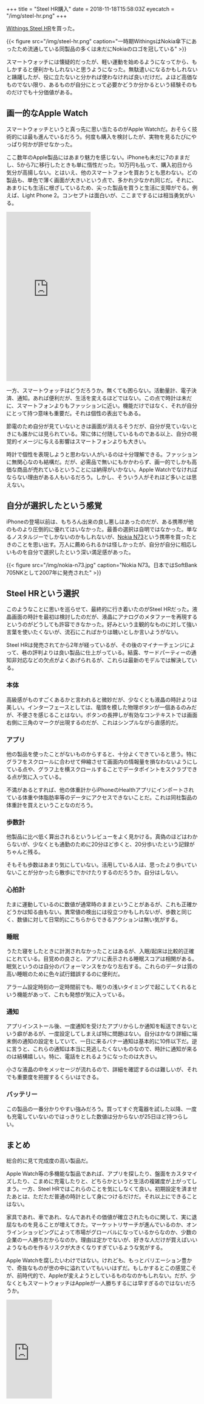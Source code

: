 +++
title = "Steel HR購入"
date = 2018-11-18T15:58:03Z
eyecatch = "/img/steel-hr.png"
+++

[Withings Steel HR](https://www.withings.com/uk/en/steel-hr)を買った。

{{< figure src="/img/steel-hr.png" caption="一時期WithingsはNokia傘下にあったため流通している同製品の多くは未だにNokiaのロゴを冠している" >}}

スマートウォッチには懐疑的だったが、軽い運動を始めるようになってから、もしかすると便利かもしれないと思うようになった。無駄遣いになるかもしれないと躊躇したが、役に立たないと分かれば使わなければ良いだけだ。よほど高価なものでない限り、あるものが自分にとって必要かどうか分かるという経験そのものだけでも十分価値がある。

## 画一的なApple Watch

スマートウォッチというと真っ先に思い当たるのがApple Watchだ。おそらく技術的には最も進んでいるだろう。何度も購入を検討したが、実物を見るたびにやっぱり何かが許せなかった。

ここ数年のApple製品にはあまり魅力を感じない。iPhoneも未だに7のままだし、5から7に移行したときも単に惰性だった。10万円も払って、購入初日から気分が高揚しない。とはいえ、他のスマートフォンを買おうとも思わない。どの製品も、単色で薄く画面が大きいという点で、多かれ少なかれ同じだ。それに、あまりにも生活に根ざしているため、尖った製品を買うと生活に支障がでる。例えば、Light Phone 2。コンセプトは面白いが、ここまでするには相当勇気がいる。

<iframe src="https://www.indiegogo.com/project/light-phone-2/embedded" width="222px" height="445px" frameborder="0" scrolling="no"></iframe>

一方、スマートウォッチはどうだろうか。無くても困らない。活動量計、電子決済、通知。あれば便利だが、生活を変えるほどではない。この点で時計は未だに、スマートフォンよりもファッションに近い。機能だけではなく、それが自分にとって持つ意味も重要だ。それは個性の表出でもある。

節電のため自分が見ていないときは画面が消えるそうだが、自分が見ていないときにも誰かには見られている。常に体に付随しているものである以上、自分の視覚的イメージに与える影響はスマートフォンよりも大きい。

時計で個性を表現しようと思わない人がいるのは十分理解できる。ファッションに無関心なのも結構だ。だが、必需品で無いにもかかわらず、画一的でしかも高価な商品が売れているということには納得がいかない。Apple Watchでなければならない理由がある人もいるだろう。しかし、そういう人がそれほど多いとは思えない。

## 自分が選択したという感覚

iPhoneの登場以前は、もちろん出来の良し悪しはあったのだが、ある携帯が他のものより圧倒的に優れてはいなかった。最善の選択は自明ではなかった。単なるノスタルジーでしかないのかもしれないが、[Nokia N73](https://en.wikipedia.org/wiki/Nokia_N73)という携帯を買ったときのことを思い出す。万人に薦められるかは怪しかったが、自分が自分に相応しいものを自分で選択したという深い満足感があった。

{{< figure src="/img/nokia-n73.jpg" caption="Nokia N73。日本ではSoftBank 705NKとして2007年に発売された" >}}

## Steel HRという選択

このようなことに思いを巡らせて、最終的に行き着いたのがSteel HRだった。液晶画面の時計を最初は検討したのだが、液晶にアナログのメタファーを再現するというのがどうしても許容できなかった。好みという主観的なものに対して強い言葉を使いたくないが、流石にこればかりは醜いとしか言いようがない。

Steel HRは発売されてから2年が経っているが、その後のマイナーチェンジによって、巷の評判よりは良い製品に仕上がっている。結露、サードパーティーの通知非対応などの欠点がよくあげられるが、これらは最新のモデルでは解決している。

### 本体

高級感がものすごくあるかと言われると微妙だが、少なくとも液晶の時計よりは美しい。インターフェースとしては、竜頭を模した物理ボタンが一個あるのみだが、不便さを感じることはない。ボタンの長押しが有効なコンテキストでは画面右側に三角のマークが出現するのだが、これはシンプルながら直感的だ。

### アプリ

他の製品を使ったことがないものからすると、十分よくできていると思う。特にグラフをスクロールに合わせて伸縮させて画面内の情報量を損なわないようにしている点や、グラフ上を横スクロールすることでデータポイントをスクラブできる点が気に入っている。

不満があるとすれば、他の体重計からiPhoneのHealthアプリにインポートされている体重や体脂肪率等のデータにアクセスできないことだ。これは同社製品の体重計を買えということなのだろう。

### 歩数計

他製品に比べ低く算出されるというレビューをよく見かける。真偽のほどはわからないが、少なくとも通勤のために20分ほど歩くと、20分歩いたという記録がちゃんと残る。

そもそも歩数はあまり気にしていない。活用している人は、思ったより歩いていないことが分かったら散歩にでかけたりするのだろうか。自分はしない。

### 心拍計

たまに運動しているのに数値が通常時のままということがあるが、これも正確かどうかは知る由もない。異常値の検出には役立つかもしれないが、歩数と同じく、数値に対して日常的にこちらからできるアクションは無い気がする。

### 睡眠

うたた寝をしたときに計測されなかったことはあるが、入眠/起床は比較的正確にとれている。目覚めの良さと、アプリに表示される睡眠スコアは相関がある。眠気というのは自分のパフォーマンスをかなり左右する。これらのデータは質の高い睡眠のために色々試行錯誤するのに便利だ。

アラーム設定時刻の一定時間前でも、眠りの浅いタイミングで起こしてくれるという機能があって、これも発想が気に入っている。

### 通知

アプリインストール後、一度通知を受けたアプリからしか通知を転送できないという癖があるが、一度設定してしまえば特に問題はない。自分はかなり詳細に端末側の通知の設定をしていて、一日に来るバナー通知は基本的に10件以下だ。逆に言うと、これらの通知は本当に見逃したくないものなので、時計に通知が来るのは結構嬉しい。特に、電話をとれるようになったのは大きい。

小さな液晶の中をメッセージが流れるので、詳細を確認するのは難しいが、それでも重要度を把握するくらいはできる。

### バッテリー

この製品の一番分かりやすい強みだろう。買ってすぐ充電器を試した以降、一度も充電していないのではっきりとした数値は分からないが25日ほど持つらしい。

## まとめ

総合的に見て完成度の高い製品だ。

Apple Watch等の多機能な製品であれば、アプリを探したり、盤面をカスタマイズしたり、こまめに充電したりと、どちらかというと生活の複雑度が上がってしまう。一方、Steel HRではこれらのことを気にしなくて良い。初期設定を済ませたあとは、ただただ普通の時計として身につけるだけだ。それ以上にできることはない。

家具であれ、車であれ、なんであれその価値が確立されたものに関して、実に退屈なものを見ることが増えてきた。マーケットリサーチが進んでいるのか、オンラインショッピングによって市場がグローバルになっているからなのか、少数の企業の一人勝ちだからなのか。理由は定かでないが、好きな人だけが買えばいいようなものを作るリスクが大きくなりすぎているような気がする。

Apple Watchを腐したいわけではない。けれども、もっとバリエーション豊かで、奇抜なものが世の中に溢れていてもいいはずだ。もしかするとこの感覚こそが、前時代的で、Appleが変えようとしているものなのかもしれない。だが、少なくともスマートウォッチはAppleが一人勝ちするには早すぎるのではないだろうか。

<iframe style="width:120px;height:260px;" marginwidth="0" marginheight="0" scrolling="no" frameborder="0" src="https://rcm-fe.amazon-adsystem.com/e/cm?ref=qf_sp_asin_til&t=usay0b-22&m=amazon&o=9&p=8&l=as1&IS2=1&detail=1&asins=B071W12QY9&linkId=80c239fe74df4148dfcdbf05b2e575db&bc1=000000&lt1=_top&fc1=333333&lc1=0066c0&bg1=ffffff&f=ifr"></iframe>